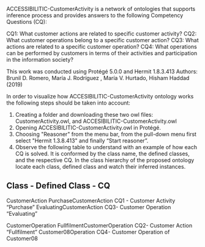 ACCESSIBILITIC-CustomerActivity is a network of ontologies that supports inference process and provides answers to the following Competency Questions (CQ): 

CQ1: What customer actions are related to specific customer activity? 
CQ2: What customer operations belong to a specific customer action? 
CQ3: What actions are related to a specific customer operation?
CQ4: What operations can be performed by customers in terms of their activities and participation in the information society?

This work was conducted using Protégé 5.0.0 and Hermit 1.8.3.413
Authors: Brunil D. Romero, María J. Rodríguez , María V. Hurtado, Hisham Haddad (2019)

In order to visualize how ACCESIBILITIC-CustomerActivity ontology works the following steps should be taken into account:
1.	Creating a folder and downloading these two owl files: CustomerActivity.owl, and ACCESIBILITIC-CustomerActivity.owl
2.	Opening ACCESIBILITIC-CustomerActivity.owl in Protégé. 
3.	Choosing "Reasoner" from the menu bar, from the pull-down menu first select "Hermit 1.3.8.413" and finally “Start reasoner”.
4.	Observe the following table to understand with an example of how each CQ is solved. It is conformed by the class name, the defined classes, and the respective CQ. In the class hierarchy of the proposed ontology locate each class, defined class and watch their inferred instances.

Class	               -            Defined Class	              -             CQ
-----------------------------------------------------------------------------------------------
CustomerAction            	PurchaseCustomerAction	         CQ1 - Customer Activity “Purchase”
                            EvaluatingCustomerAction	       CQ3- Customer Operation “Evaluating”
                            
CustomerOperation	          FullfilmentCustomerOperation	   CQ2- Customer Action “Fullfilment”
                            Customer08Operation	             CQ4- Customer Operation of Customer08

